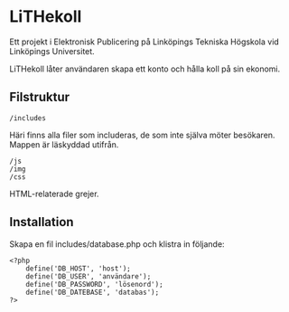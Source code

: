 LiTHekoll
=========

Ett projekt i Elektronisk Publicering på Linköpings Tekniska Högskola vid Linköpings Universitet.

LiTHekoll låter användaren skapa ett konto och hålla koll på sin ekonomi.

## Filstruktur

    /includes
Häri finns alla filer som includeras, de som inte själva möter besökaren. Mappen är läskyddad utifrån.

    /js
    /img
    /css
HTML-relaterade grejer.

## Installation

Skapa en fil includes/database.php och klistra in följande:

    <?php
        define('DB_HOST', 'host');
        define('DB_USER', 'användare');
        define('DB_PASSWORD', 'lösenord');
        define('DB_DATEBASE', 'databas');
    ?>
